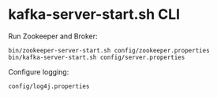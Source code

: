 # kafka-server-start.sh CLI

Run Zookeeper and Broker:
```
bin/zookeeper-server-start.sh config/zookeeper.properties
bin/kafka-server-start.sh config/server.properties
```
Configure logging:
```
config/log4j.properties
```
